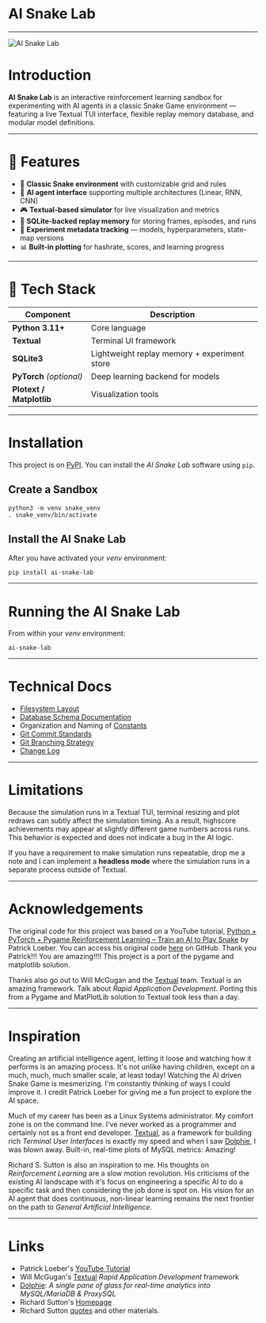 # AI Snake Lab

---

![AI Snake Lab](/images/ai-snake-lab.png)
# Introduction

**AI Snake Lab** is an interactive reinforcement learning sandbox for experimenting with AI agents in a classic Snake Game environment — featuring a live Textual TUI interface, flexible replay memory database, and modular model definitions.

---

# 🚀 Features

- 🐍 **Classic Snake environment** with customizable grid and rules
- 🧠 **AI agent interface** supporting multiple architectures (Linear, RNN, CNN)
- 🎮 **Textual-based simulator** for live visualization and metrics
- 💾 **SQLite-backed replay memory** for storing frames, episodes, and runs
- 🧩 **Experiment metadata tracking** — models, hyperparameters, state-map versions
- 📊 **Built-in plotting** for hashrate, scores, and learning progress

---

# 🧰 Tech Stack

| Component | Description |
|------------|--------------|
| **Python 3.11+** | Core language |
| **Textual** | Terminal UI framework |
| **SQLite3** | Lightweight replay memory + experiment store |
| **PyTorch** *(optional)* | Deep learning backend for models |
| **Plotext / Matplotlib** | Visualization tools |

---

# Installation

This project is on [PyPI](https://pypi.org/project/ai-snake-lab/). You can install the *AI Snake Lab* software using `pip`.

## Create a Sandbox 

```shell
python3 -m venv snake_venv
. snake_venv/bin/activate
```

## Install the AI Snake Lab

After you have activated your *venv* environment:

```shell
pip install ai-snake-lab
```

---

# Running the AI Snake Lab

From within your *venv* environment:

```shell
ai-snake-lab
```

---

# Technical Docs

- [Filesystem Layout](/pages/project_layout.html)
- [Database Schema Documentation](/pages/db_schema.html)
- Organization and Naming of [Constants](/pages/constants.html)
- [Git Commit Standards](/pages/git_commit_standards.html)
- [Git Branching Strategy](/pages/git_branching_strategy.html)
- [Change Log](/CHANGELOG.md)

---

# Limitations

Because the simulation runs in a Textual TUI, terminal resizing and plot redraws can subtly affect the simulation timing. As a result, highscore achievements may appear at slightly different game numbers across runs. This behavior is expected and does not indicate a bug in the AI logic.

If you have a requirement to make simulation runs repeatable, drop me a note and I can implement a **headless mode** where the simulation runs in a separate process outside of Textual.

---

# Acknowledgements

The original code for this project was based on a YouTube tutorial, [Python + PyTorch + Pygame Reinforcement Learning – Train an AI to Play Snake](https://www.youtube.com/watch?v=L8ypSXwyBds) by Patrick Loeber. You can access his original code [here](https://github.com/patrickloeber/snake-ai-pytorch) on GitHub. Thank you Patrick!!! You are amazing!!!! This project is a port of the pygame and matplotlib solution.

Thanks also go out to Will McGugan and the [Textual](https://textual.textualize.io/) team. Textual is an amazing framework. Talk about *Rapid Application Development*. Porting this from a Pygame and MatPlotLib solution to Textual took less than a day.

---

# Inspiration

Creating an artificial intelligence agent, letting it loose and watching how it performs is an amazing process. It's not unlike having children, except on a much, much, much smaller scale, at least today! Watching the AI driven Snake Game is mesmerizing. I'm constantly thinking of ways I could improve it. I credit Patrick Loeber for giving me a fun project to explore the AI space.

Much of my career has been as a Linux Systems administrator. My comfort zone is on the command line. I've never worked as a programmer and certainly not as a front end developer. [Textual](https://textual.textualize.io/), as a framework for building rich *Terminal User Interfaces* is exactly my speed and when I saw [Dolphie](https://github.com/charles-001/dolphie), I was blown away. Built-in, real-time plots of MySQL metrics: Amazing! 

Richard S. Sutton is also an inspiration to me. His thoughts on *Reinforcement Learning* are a slow motion revolution. His criticisms of the existing AI landscape with it's focus on engineering a specific AI to do a specific task and then considering the job done is spot on. His vision for an AI agent that does continuous, non-linear learning remains the next frontier on the path to *General Artificial Intelligence*.

---

# Links

- Patrick Loeber's [YouTube Tutorial](https://www.youtube.com/watch?v=L8ypSXwyBds)
- Will McGugan's [Textual](https://textual.textualize.io/) *Rapid Application Development* framework
- [Dolphie](https://github.com/charles-001/dolphie): *A single pane of glass for real-time analytics into MySQL/MariaDB & ProxySQL*
- Richard Sutton's [Homepage](http://www.incompleteideas.net/)
- Richard Sutton [quotes](/pages/richard-sutton.html) and other materials.